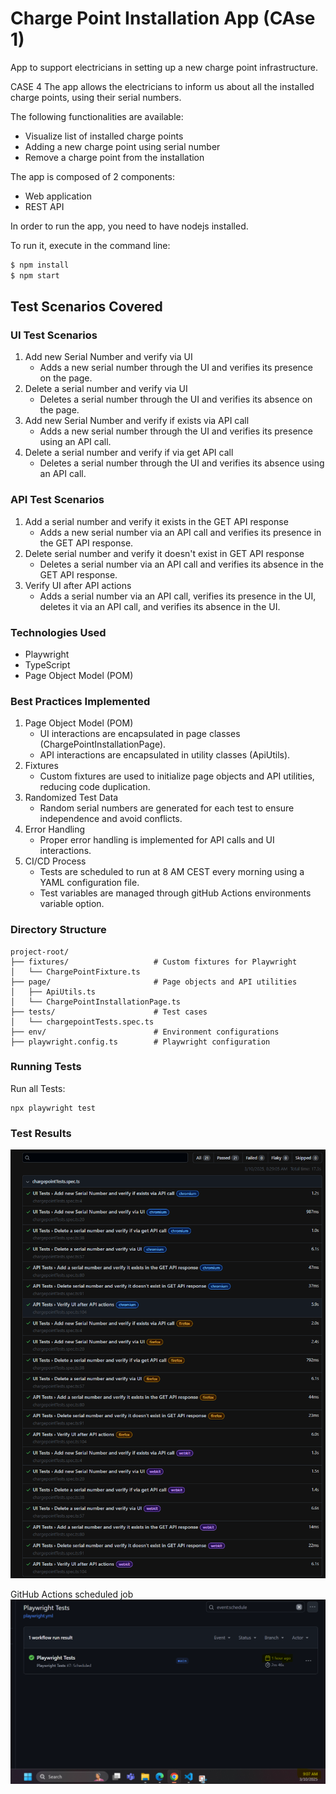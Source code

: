 # Charge Point Installation App (CAse 1)

App to support electricians in setting up a new charge point infrastructure.

CASE 4 The app allows the electricians to inform us about all the installed charge points, using their serial numbers.

The following functionalities are available:
- Visualize list of installed charge points 
- Adding a new charge point using serial number
- Remove a charge point from the installation

The app is composed of 2 components:
- Web application
- REST API

In order to run the app, you need to have nodejs installed.

To run it, execute in the command line:

```bash
$ npm install
$ npm start
```

## Test Scenarios Covered
### UI Test Scenarios
1. Add new Serial Number and verify via UI
    * Adds a new serial number through the UI and verifies its presence on the page.
2. Delete a serial number and verify via UI
    * Deletes a serial number through the UI and verifies its absence on the page.
3. Add new Serial Number and verify if exists via API call
    * Adds a new serial number through the UI and verifies its presence using an API call.
4. Delete a serial number and verify if via get API call
    * Deletes a serial number through the UI and verifies its absence using an API call.

### API Test Scenarios
1. Add a serial number and verify it exists in the GET API response
    * Adds a new serial number via an API call and verifies its presence in the GET API response.
2. Delete serial number and verify it doesn't exist in GET API response
    * Deletes a serial number via an API call and verifies its absence in the GET API response.
3. Verify UI after API actions
    * Adds a serial number via an API call, verifies its presence in the UI, deletes it via an API call, and verifies its absence in the UI.

### Technologies Used
* Playwright
* TypeScript
* Page Object Model (POM)

### Best Practices Implemented
1. Page Object Model (POM)
    * UI interactions are encapsulated in page classes (ChargePointInstallationPage).
    * API interactions are encapsulated in utility classes (ApiUtils).
2. Fixtures
    * Custom fixtures are used to initialize page objects and API utilities, reducing code duplication.
3. Randomized Test Data
    * Random serial numbers are generated for each test to ensure independence and avoid conflicts.
4. Error Handling
    * Proper error handling is implemented for API calls and UI interactions.
5. CI/CD Process
    * Tests are scheduled to run at 8 AM CEST every morning using a YAML configuration file.
    * Test variables are managed through gitHub Actions environments variable option.

### Directory Structure
```
project-root/
├── fixtures/                   # Custom fixtures for Playwright
│   └── ChargePointFixture.ts
├── page/                       # Page objects and API utilities
│   ├── ApiUtils.ts
│   └── ChargePointInstallationPage.ts
├── tests/                      # Test cases
│   └── chargepointTests.spec.ts
├── env/                        # Environment configurations
├── playwright.config.ts        # Playwright configuration
```

### Running Tests
Run all Tests:
```
npx playwright test
```
### Test Results 
![alt text](image.png)

GitHub Actions scheduled job
![alt text](image-1.png)  
